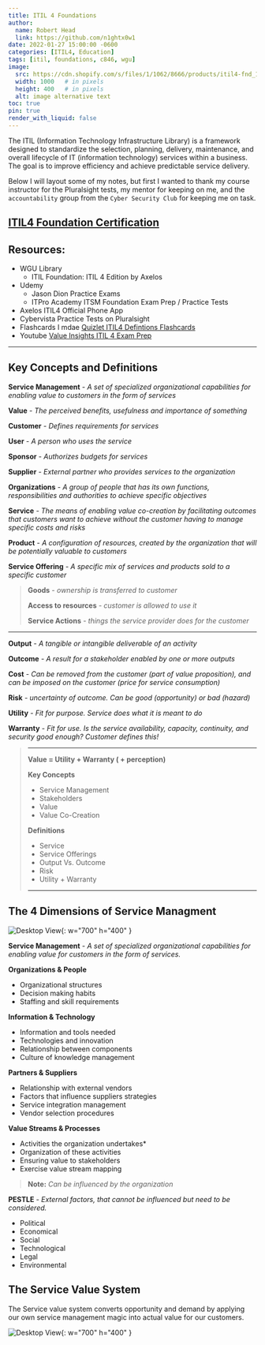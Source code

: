 ```yaml
---
title: ITIL 4 Foundations
author:
  name: Robert Head
  link: https://github.com/n1ghtx0w1
date: 2022-01-27 15:00:00 -0600
categories: [ITIL4, Education]
tags: [itil, foundations, c846, wgu]
image:
  src: https://cdn.shopify.com/s/files/1/1062/8666/products/itil4-fnd_1024x1024.png?v=1568667669
  width: 1000   # in pixels
  height: 400   # in pixels
  alt: image alternative text
toc: true
pin: true
render_with_liquid: false
---
```


The ITIL (Information Technology Infrastructure Library) is a framework designed to standardize the selection, planning, delivery, maintenance, and overall lifecycle of IT (information technology) services within a business. The goal is to improve efficiency and achieve predictable service delivery.

Below I will layout some of my notes, but first I wanted to thank my course instructor for the Pluralsight tests, my mentor for keeping on me, and the `accountability` group from the `Cyber Security Club` for keeping me on task.  

## [ITIL4 Foundation Certification](https://www.axelos.com/certifications/itil-service-management/itil-4-foundation) 

## **Resources:**
- WGU Library
  - ITIL Foundation: ITIL 4 Edition by Axelos
- Udemy 
  - Jason Dion Practice Exams
  - ITPro Academy ITSM Foundation Exam Prep / Practice Tests
- Axelos ITIL4 Official Phone App
- Cybervista Practice Tests on Pluralsight
- Flashcards I mdae [Quizlet ITIL4 Defintions Flashcards](https://quizlet.com/661294686/itil-4-definitions-flash-cards/)
- Youtube [Value Insights ITIL 4 Exam Prep](https://www.youtube.com/watch?v=HloUhMK4E6I&list=PLVzkjYR3xN1V9nlcECuygEZVlS4rj5qaf)

---

## Key Concepts and Definitions

**Service Management** *- A set of specialized organizational capabilities for enabling value to customers in the form of services*

**Value** *- The perceived benefits, usefulness and importance of something*

**Customer** *- Defines requirements for services*

**User** *- A person who uses the service*

**Sponsor** *- Authorizes budgets for services*

**Supplier** *- External partner who provides services to the organization*

**Organizations** *- A group of people that has its own functions, responsibilities and authorities to achieve specific objectives*

 **Service** *- The means of enabling value co-creation by facilitating outcomes that customers want to achieve without the customer having to manage specific costs and risks*

**Product** *- A configuration of resources, created by the organization that will be potentially valuable to customers*
 
**Service Offering** *- A specific mix of services and products sold to a specific customer*
>
> **Goods** *- ownership is transferred to customer* 
>
> **Access to resources** *- customer is allowed to use it*
>
> **Service Actions** *- things the service provider does for the customer*
>
---

**Output** *- A tangible or intangible deliverable of an activity*

**Outcome** *- A result for a stakeholder enabled by one or more outputs*

**Cost** *- Can be removed from the customer (part of value proposition), and can be imposed on the customer (price for service consumption)*

**Risk** *- uncertainty of outcome.  Can be good (opportunity) or bad (hazard)*

**Utility** *- Fit for purpose.  Service does what it is meant to do*

**Warranty** *- Fit for use. Is the service availability, capacity, continuity, and security good enough? Customer defines this!*

>---
>
> **Value = Utility + Warranty ( + perception)**
> 
> **Key Concepts**
> - Service Management
> - Stakeholders
> - Value
> - Value Co-Creation 
> 
>  **Definitions**
> - Service
> - Service Offerings
> - Output Vs. Outcome
> - Risk
> - Utility + Warranty
>
> ---

## The 4 Dimensions of Service Managment

![Desktop View](https://www.vanharen.net/wp-content/uploads/sites/29/2019/02/The-4-Dimensions-of-Management-no-lines-magenta-1024x811.png){: w="700" h="400" }

**Service Management** *- A set of specialized organizational capabilities for enabling value for customers in the form of services.*

**Organizations & People** 
- Organizational structures 
- Decision making habits 
- Staffing and skill requirements 

**Information & Technology** 
- Information and tools needed 
- Technologies and innovation 
- Relationship between components 
- Culture of knowledge management 

**Partners & Suppliers** 
- Relationship with external vendors 
- Factors that influence suppliers strategies 
- Service integration management 
- Vendor selection procedures 

**Value Streams & Processes**
- Activities the organization undertakes* 
- Organization of these activities 
- Ensuring value to stakeholders 
- Exercise value stream mapping 

 > **Note:** *Can be influenced by the organization*

**PESTLE** *- External factors, that cannot be influenced but need to be considered.*
- Political 
- Economical 
- Social
- Technological
- Legal 
- Environmental 

## The Service Value System

The Service value system converts opportunity and demand by applying our own service management magic into actual value for our customers.

 ![Desktop View](https://www.vanharen.net/wp-content/uploads/sites/29/2019/02/The-ITIL-service-value-system-magenta-1024x536.png){: w="700" h="400" }



